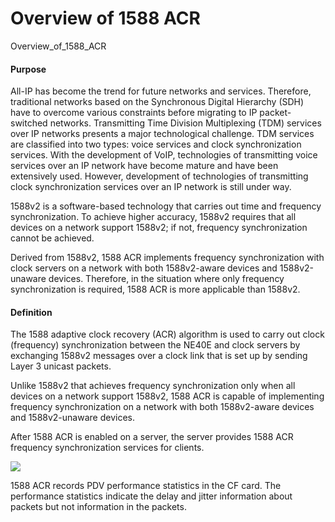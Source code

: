 Overview of 1588 ACR
====================

Overview_of_1588_ACR

#### Purpose

All-IP has become the trend for future networks and services. Therefore, traditional networks based on the Synchronous Digital Hierarchy (SDH) have to overcome various constraints before migrating to IP packet-switched networks. Transmitting Time Division Multiplexing (TDM) services over IP networks presents a major technological challenge. TDM services are classified into two types: voice services and clock synchronization services. With the development of VoIP, technologies of transmitting voice services over an IP network have become mature and have been extensively used. However, development of technologies of transmitting clock synchronization services over an IP network is still under way.

1588v2 is a software-based technology that carries out time and frequency synchronization. To achieve higher accuracy, 1588v2 requires that all devices on a network support 1588v2; if not, frequency synchronization cannot be achieved.

Derived from 1588v2, 1588 ACR implements frequency synchronization with clock servers on a network with both 1588v2-aware devices and 1588v2-unaware devices. Therefore, in the situation where only frequency synchronization is required, 1588 ACR is more applicable than 1588v2.


#### Definition

The 1588 adaptive clock recovery (ACR) algorithm is used to carry out clock (frequency) synchronization between the NE40E and clock servers by exchanging 1588v2 messages over a clock link that is set up by sending Layer 3 unicast packets.

Unlike 1588v2 that achieves frequency synchronization only when all devices on a network support 1588v2, 1588 ACR is capable of implementing frequency synchronization on a network with both 1588v2-aware devices and 1588v2-unaware devices.

After 1588 ACR is enabled on a server, the server provides 1588 ACR frequency synchronization services for clients.

![](../../../../public_sys-resources/note_3.0-en-us.png) 

1588 ACR records PDV performance statistics in the CF card. The performance statistics indicate the delay and jitter information about packets but not information in the packets.